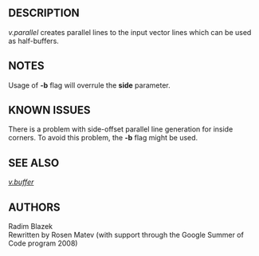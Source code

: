 <h2>DESCRIPTION</h2>

<em>v.parallel</em> creates parallel lines to the input vector lines which
can be used as half-buffers.

<h2>NOTES</h2>

Usage of <b>-b</b> flag will overrule the <b>side</b> parameter.

<h2>KNOWN ISSUES</h2>

There is a problem with side-offset parallel line generation for inside corners.
To avoid this problem, the <b>-b</b> flag might be used.
<!-- in Vect_line_parallel(), v.segment is also affected -->

<h2>SEE ALSO</h2>

<em>
<a href="v.buffer.html">v.buffer</a>
</em>

<h2>AUTHORS</h2>

Radim Blazek<br>
Rewritten by Rosen Matev (with support through the Google Summer of Code program 2008)
